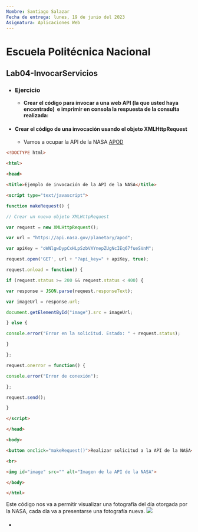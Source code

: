 ```yaml
---
Nombre: Santiago Salazar
Fecha de entrega: lunes, 19 de junio del 2023
Asignatura: Aplicaciones Web 
---
```

# Escuela Politécnica Nacional
## Lab04-InvocarServicios
- ### Ejercicio
	- **Crear el código para invocar a una web API (la que usted haya encontrado)  e imprimir en consola la respuesta de la consulta realizada:**
- #### Crear el código de una invocación usando el objeto XMLHttpRequest
	- Vamos a ocupar la API de la NASA [APOD](https://github.com/nasa/apod-api)
```html
<!DOCTYPE html>

<html>

<head>

<title>Ejemplo de invocación de la API de la NASA</title>

<script type="text/javascript">

function makeRequest() {

// Crear un nuevo objeto XMLHttpRequest

var request = new XMLHttpRequest();

var url = "https://api.nasa.gov/planetary/apod";

var apiKey = "oWNlgwDypCxHLpSzbVXYnepZUgNcIEq67fueSVnM";

request.open('GET', url + "?api_key=" + apiKey, true);

request.onload = function() {

if (request.status >= 200 && request.status < 400) {

var response = JSON.parse(request.responseText);

var imageUrl = response.url;

document.getElementById("image").src = imageUrl;

} else {

console.error("Error en la solicitud. Estado: " + request.status);

}

};

request.onerror = function() {

console.error("Error de conexión");

};

request.send();

}

</script>

</head>

<body>

<button onclick="makeRequest()">Realizar solicitud a la API de la NASA</button>

<br>

<img id="image" src="" alt="Imagen de la API de la NASA">

</body>

</html>
```
Este código nos va a permitir visualizar una fotografía del día otorgada por la NASA, cada día va a presentarse una fotografía nueva.
![](Pasted%20image%2020230619154418.png)
- #### 